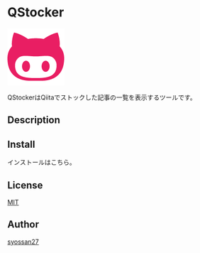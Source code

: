 # QStocker

![instruction](icon128.png)

QStockerはQiitaでストックした記事の一覧を表示するツールです。

## Description

## Install

インストールはこちら。

## License

[MIT](http://opensource.org/licenses/mit-license.php)

## Author

[syossan27](https://github.com/syossan27)
